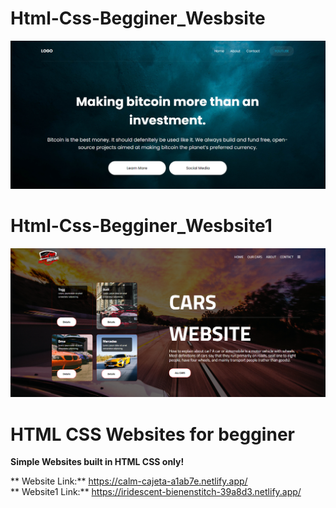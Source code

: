 # Html-Css-Begginer_Wesbsite
![](websiteProject-Begginer/image/website-picture.png)
# Html-Css-Begginer_Wesbsite1
![](websiteProject2-Begginer/images/website.png)
# HTML CSS  Websites for begginer
**Simple Websites built in HTML CSS only!**
  
** Website Link:** https://calm-cajeta-a1ab7e.netlify.app/  
** Website1 Link:** https://iridescent-bienenstitch-39a8d3.netlify.app/
